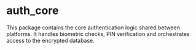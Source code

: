 # auth_core

This package contains the core authentication logic shared between platforms. It handles
biometric checks, PIN verification and orchestrates access to the encrypted database.
